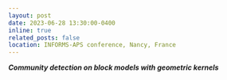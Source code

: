 ```yaml
---
layout: post
date: 2023-06-28 13:30:00-0400
inline: true
related_posts: false
location: INFORMS-APS conference, Nancy, France
---
```


***Community detection on block models with geometric kernels***
